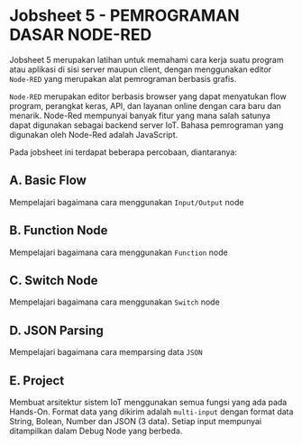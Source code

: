 # Jobsheet 5 - PEMROGRAMAN DASAR NODE-RED
Jobsheet 5 merupakan latihan untuk memahami cara kerja suatu program atau aplikasi di sisi server maupun client, dengan menggunakan editor `Node-RED` yang merupakan alat pemrograman berbasis grafis.

`Node-RED` merupakan editor berbasis browser yang dapat menyatukan flow program, perangkat keras, API, dan layanan online dengan cara baru dan menarik. Node-Red mempunyai banyak fitur yang mana salah satunya dapat digunakan sebagai backend server IoT. Bahasa pemrograman yang digunakan oleh Node-Red adalah JavaScript.

Pada jobsheet ini terdapat beberapa percobaan, diantaranya:
## A. Basic Flow
Mempelajari bagaimana cara menggunakan `Input/Output` node
## B. Function Node
Mempelajari bagaimana cara menggunakan `Function` node
## C. Switch Node
Mempelajari bagaimana cara menggunakan `Switch` node
## D. JSON Parsing
Mempelajari bagaimana cara memparsing data `JSON`
## E. Project
Membuat  arsitektur sistem IoT menggunakan semua fungsi yang ada pada Hands-On. Format data yang dikirim adalah `multi-input` dengan format data String, Bolean, Number dan JSON (3 data). Setiap input mempunyai ditampilkan dalam Debug Node yang berbeda.

